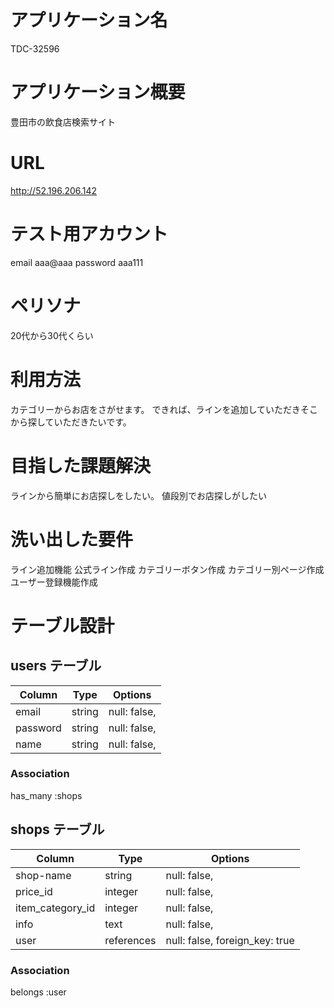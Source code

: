 # アプリケーション名
TDC-32596
# アプリケーション概要
豊田市の飲食店検索サイト
# URL
http://52.196.206.142
# テスト用アカウント
email aaa@aaa
password aaa111
# ペリソナ
20代から30代くらい
# 利用方法
カテゴリーからお店をさがせます。
できれば、ラインを追加していただきそこから探していただきたいです。
# 目指した課題解決
ラインから簡単にお店探しをしたい。
値段別でお店探しがしたい
# 洗い出した要件
ライン追加機能
公式ライン作成
カテゴリーボタン作成
カテゴリー別ページ作成
ユーザー登録機能作成

# テーブル設計

## users テーブル

| Column     | Type       | Options                        |
| ------     | ---------- | ------------------------------ |
| email      | string     | null: false,                   |
| password   | string     | null: false,                   |
| name       | string     | null: false,                   |

### Association
has_many :shops

## shops テーブル

| Column     | Type       | Options                        |
| ------     | ---------- | ------------------------------ |
| shop-name        | string     | null: false,                   |
| price_id         | integer    | null: false,                   |
| item_category_id | integer    | null: false,                   |
| info             | text       | null: false,                   |
| user             | references | null: false, foreign_key: true |

### Association
belongs :user